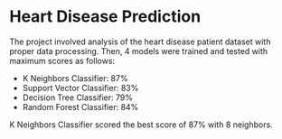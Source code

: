 # Heart Disease Prediction



The project involved analysis of the heart disease patient dataset with proper data processing. Then, 4 models were trained and tested with maximum scores as follows:

- K Neighbors Classifier: 87%
- Support Vector Classifier: 83%
- Decision Tree Classifier: 79%
- Random Forest Classifier: 84%


K Neighbors Classifier scored the best score of 87% with 8 neighbors.

